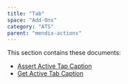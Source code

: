 ```yaml
---
title: "Tab"
space: "Add-Ons"
category: "ATS"
parent: "mendix-actions"
---
```


This section contains these documents:

* [Assert Active Tap Caption](assert-active-tab-caption)
* [Get Active Tab Caption](get-active-tab-caption)